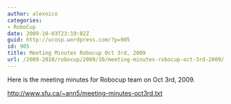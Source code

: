 ```yaml
---
author: alexnico
categories:
- RoboCup
date: 2009-10-03T23:19:02Z
guid: http://ucosp.wordpress.com/?p=905
id: 905
title: Meeting Minutes Robocup Oct 3rd, 2009
url: /2009-2010/robocup/2009/10/meeting-minutes-robocup-oct-3rd-2009/
---
```


Here is the meeting minutes for Robocup team on Oct 3rd, 2009.

<http://www.sfu.ca/~ann5/meeting-minutes-oct3rd.txt>